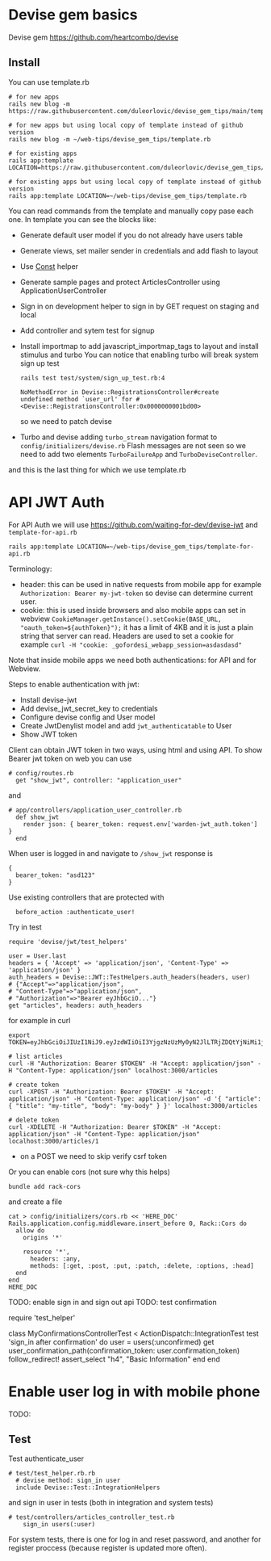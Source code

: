 # Devise gem basics

Devise gem https://github.com/heartcombo/devise

## Install

You can use template.rb
```
# for new apps
rails new blog -m https://raw.githubusercontent.com/duleorlovic/devise_gem_tips/main/template.rb

# for new apps but using local copy of template instead of github version
rails new blog -m ~/web-tips/devise_gem_tips/template.rb

# for existing apps
rails app:template LOCATION=https://raw.githubusercontent.com/duleorlovic/devise_gem_tips/main/template.rb

# for existing apps but using local copy of template instead of github version
rails app:template LOCATION=~/web-tips/devise_gem_tips/template.rb
```

You can read commands from the template and manually copy pase each one.
In template you can see the blocks like:

* Generate default user model if you do not already have users table
* Generate views, set mailer sender in credentials and add flash to layout
* Use [Const](https://github.com/duleorlovic/rails_helpers_and_const/blob/main/config/initializers/const.rb) helper
* Generate sample pages and protect ArticlesController using ApplicationUserController
* Sign in on development helper to sign in by GET request on staging and local
* Add controller and sytem test for signup
* Install importmap to add javascript_importmap_tags to layout and install
  stimulus and turbo
  You can notice that enabling turbo will break system sign up test

  ```
  rails test test/system/sign_up_test.rb:4

  NoMethodError in Devise::RegistrationsController#create
  undefined method `user_url' for #<Devise::RegistrationsController:0x0000000001bd00>
  ```
  so we need to patch devise

* Turbo and devise adding `turbo_stream` navigation format to
  `config/initializers/devise.rb`
  Flash messages are not seen so we need to add two elements `TurboFailureApp`
  and `TurboDeviseController`.

and this is the last thing for which we use template.rb

# API JWT Auth

For API Auth we will use https://github.com/waiting-for-dev/devise-jwt
and `template-for-api.rb`

```
rails app:template LOCATION=~/web-tips/devise_gem_tips/template-for-api.rb
```

Terminology:
* header: this can be used in native requests from mobile app for example
  `Authorization: Bearer my-jwt-token` so devise can determine current user.
* cookie: this is used inside browsers and also mobile apps can set in webview
  `CookieManager.getInstance().setCookie(BASE_URL, "oauth_token=${authToken}");`
  it has a limit of 4KB and it is just a plain string that server can read.
  Headers are used to set a cookie for example `curl -H "cookie:
  _gofordesi_webapp_session=asdasdasd"`

Note that inside mobile apps we need both authentications: for API and for
Webview.

Steps to enable authentication with jwt:

* Install devise-jwt
* Add devise_jwt_secret_key to credentials
* Configure devise config and User model
* Create JwtDenylist model and add `jwt_authenticatable` to User
* Show JWT token

Client can obtain JWT token in two ways, using html and using API.
To show Bearer jwt token on web you can use
```
# config/routes.rb
  get "show_jwt", controller: "application_user"
```
and
```
# app/controllers/application_user_controller.rb
  def show_jwt
    render json: { bearer_token: request.env['warden-jwt_auth.token'] }
  end
```

When user is logged in and navigate to `/show_jwt` response is
```
{
  bearer_token: "asd123"
}
```

Use existing controllers that are protected with
```
  before_action :authenticate_user!
```

Try in test
```
require 'devise/jwt/test_helpers'

user = User.last
headers = { 'Accept' => 'application/json', 'Content-Type' => 'application/json' }
auth_headers = Devise::JWT::TestHelpers.auth_headers(headers, user)
# {"Accept"=>"application/json",
# "Content-Type"=>"application/json",
# "Authorization"=>"Bearer eyJhbGciO..."}
get "articles", headers: auth_headers
```
for example in curl
```
export TOKEN=eyJhbGciOiJIUzI1NiJ9.eyJzdWIiOiI3YjgzNzUzMy0yN2JlLTRjZDQtYjNiMi1jMjY3M2UxZjQ1NjgiLCJzY3AiOiJ1c2VyIiwiYXVkIjpudWxsLCJpYXQiOjE2NTQxNTU1MDUsImV4cCI6MTY1NDE1OTEwNSwianRpIjoiOWY1OWUzODEtYzEwNy00YWMwLWI0YjMtMTQ5YjU3ODg5MzFmIn0.hB367AnlJhIaNjXAkSwWjszWYg8uRqDwtBgynSo36SQ

# list articles
curl -H "Authorization: Bearer $TOKEN" -H "Accept: application/json" -H "Content-Type: application/json" localhost:3000/articles

# create token
curl -XPOST -H "Authorization: Bearer $TOKEN" -H "Accept: application/json" -H "Content-Type: application/json" -d '{ "article": { "title": "my-title", "body": "my-body" } }' localhost:3000/articles

# delete token
curl -XDELETE -H "Authorization: Bearer $TOKEN" -H "Accept: application/json" -H "Content-Type: application/json" localhost:3000/articles/1
```
* on a POST we need to skip verify csrf token

Or you can enable cors (not sure why this helps)

```
bundle add rack-cors
```
and create a file
```
cat > config/initializers/cors.rb << 'HERE_DOC'
Rails.application.config.middleware.insert_before 0, Rack::Cors do
  allow do
    origins '*'

    resource '*',
      headers: :any,
      methods: [:get, :post, :put, :patch, :delete, :options, :head]
  end
end
HERE_DOC
```


TODO: enable sign in and sign out api
TODO: test confirmation

require 'test_helper'

class MyConfirmationsControllerTest < ActionDispatch::IntegrationTest
  test 'sign_in after confirmation' do
    user = users(:unconfirmed)
    get user_confirmation_path(confirmation_token: user.confirmation_token)
    follow_redirect!
    assert_select "h4", "Basic Information"
  end
end

# Enable user log in with mobile phone

TODO:

## Test

Test authenticate_user

```
# test/test_helper.rb.rb
  # devise method: sign_in user
  include Devise::Test::IntegrationHelpers
```
and sign in user in tests (both in integration and system tests)
```
# test/controllers/articles_controller_test.rb
    sign_in users(:user)
```

For system tests, there is one for log in and reset password, and another for
register proccess (because register is updated more often).

